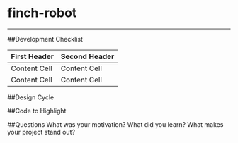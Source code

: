 # finch-robot
---
##Development Checklist

| First Header  | Second Header |
| ------------- | ------------- |
| Content Cell  | Content Cell  |
| Content Cell  | Content Cell  |

##Design Cycle

##Code to Highlight

##Questions
What was your motivation?
What did you learn?
What makes your project stand out?
